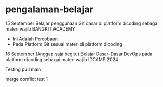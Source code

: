 # pengalaman-belajar

15 September
Belajar penggunaan Git dasar di platform dicoding sebagai materi wajib BANGKIT ACADEMY
- Ini Adalah Percobaan
- Pada Platform Git sesuai materi di platform dicoding

16 September (Anggap saja begitu)
Belajar Dasar-Dasar DevOps pada platform dicoding sebagai materi wajib IDCAMP 2024

Testing pull main 

merge conflict test 1
